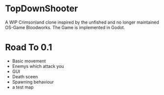 # TopDownShooter
A WIP Crimsonland clone inspired by the unfished and no longer maintained OS-Game Bloodworks. The Game is implemented in Godot.
# Road To 0.1
- Basic movement
- Enemys which attack you
- GUI
- Death sceen
- Spawning behaviour
- a test map
